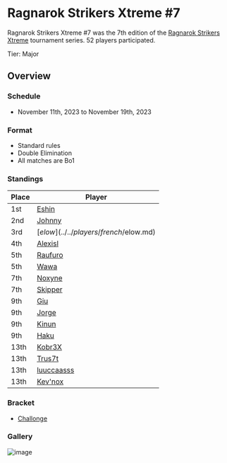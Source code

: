 # Ragnarok Strikers Xtreme #7

Ragnarok Strikers Xtreme #7 was the 7th edition of the [Ragnarok Strikers Xtreme](ragnaxmain.md) tournament series.
52 players participated.

Tier: Major

## Overview

### Schedule
- November 11th, 2023 to November 19th, 2023

### Format
- Standard rules
- Double Elimination
- All matches are Bo1

### Standings

|Place|Player|
|-|-|
|1st|[Eshin](../../players/japanese/eshin.md)|
|2nd|[Johnny](../../players/spanish/johnny.md)|
|3rd|[$elow](../../players/french/$elow.md)|
|4th|[Alexisl](../../players/french/alexisl.md)|
|5th|[Raufuro](../../players/japanese/raufuro.md)|
|5th|[Wawa](../../players/luxembourger/wawa.md)|
|7th|[Noxyne](../../players/french/noxyne.md)|
|7th|[Skipper](../../players/austrian/skipper.md)|
|9th|[Giu](../../players/italian/giu.md)|
|9th|[Jorge](../../players/spanish/jorge.md)|
|9th|[Kinun](../../players/belgian/kinun.md)|
|9th|[Haku](../../players/german/haku.md)|
|13th|[Kobr3X](../../players/polish/kobr3x.md)|
|13th|[Trus7t](../../players/italian/trus7t.md)|
|13th|[luuccaasss](../../players/spanish/lucas.md)|
|13th|[Kev'nox](../../players/french/kevnox.md)|

### Bracket
- [Challonge](https://challonge.com/m1q1oia7)

### Gallery

![image](https://github.com/inabikarilibrary/inalib/assets/110833255/d6c9c324-4727-4405-a31a-9c1868bf251e)
